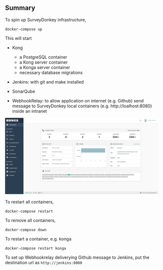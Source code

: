 ## Summary

To spin up SurveyDonkey infrastructure,

```shell
docker-compose up
```

This will start

- Kong

  - a PostgreSQL container
  - a Kong server container
  - a Konga server container
  - necessary database migrations

- Jenkins: with git and make installed

- SonarQube

- WebhookRelay: to allow application on internet (e.g. Github) send message to SurveyDonkey local containers (e.g. http://loalhost:8080) inside an intranet

![konga](konga.png)

To restart all containers,

```shell
docker-compose restart
```

To remove all containers,

```shell
docker-compose down
```

To restart a container, e.g. konga

```shell
docker-compose restart konga
```

To set up Webhookrelay deliverying Github message to Jenkins, put the destination url as `http://jenkins:8080`
